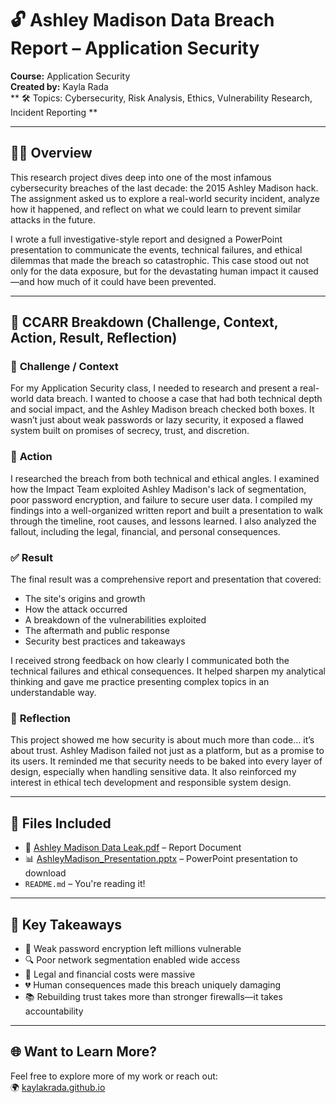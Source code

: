 # 🔓 Ashley Madison Data Breach Report – Application Security  
**Course:** Application Security  
**Created by:** Kayla Rada  
** 🛠️ Topics: Cybersecurity, Risk Analysis, Ethics, Vulnerability Research, Incident Reporting **

---

## 🕵️‍♀️ Overview  
This research project dives deep into one of the most infamous cybersecurity breaches of the last decade: the 2015 Ashley Madison hack. The assignment asked us to explore a real-world security incident, analyze how it happened, and reflect on what we could learn to prevent similar attacks in the future.

I wrote a full investigative-style report and designed a PowerPoint presentation to communicate the events, technical failures, and ethical dilemmas that made the breach so catastrophic. This case stood out not only for the data exposure, but for the devastating human impact it caused—and how much of it could have been prevented.

---

## 🧩 CCARR Breakdown (Challenge, Context, Action, Result, Reflection)

### 🔹 **Challenge / Context**  
For my Application Security class, I needed to research and present a real-world data breach. I wanted to choose a case that had both technical depth and social impact, and the Ashley Madison breach checked both boxes. It wasn’t just about weak passwords or lazy security, it exposed a flawed system built on promises of secrecy, trust, and discretion.

### 🔧 **Action**  
I researched the breach from both technical and ethical angles. I examined how the Impact Team exploited Ashley Madison's lack of segmentation, poor password encryption, and failure to secure user data. I compiled my findings into a well-organized written report and built a presentation to walk through the timeline, root causes, and lessons learned. I also analyzed the fallout, including the legal, financial, and personal consequences.

### ✅ **Result**  
The final result was a comprehensive report and presentation that covered:
- The site's origins and growth  
- How the attack occurred  
- A breakdown of the vulnerabilities exploited  
- The aftermath and public response  
- Security best practices and takeaways  

I received strong feedback on how clearly I communicated both the technical failures and ethical consequences. It helped sharpen my analytical thinking and gave me practice presenting complex topics in an understandable way.

### 💭 **Reflection**  
This project showed me how security is about much more than code... it’s about trust. Ashley Madison failed not just as a platform, but as a promise to its users. It reminded me that security needs to be baked into every layer of design, especially when handling sensitive data. It also reinforced my interest in ethical tech development and responsible system design.

---

## 📁 Files Included  
- 📝 [Ashley Madison Data Leak.pdf](https://github.com/KaylaKRada/AshleyMadisonHack/blob/main/Ashley%20Madison%20data%20leak.pdf) – Report Document
- 📊 [AshleyMadison_Presentation.pptx](https://github.com/KaylaKRada/AshleyMadisonHack/blob/main/AMHack-KR.pptx) – PowerPoint presentation to download
- `README.md` – You're reading it!

---

## 🔐 Key Takeaways  
- 🚨 Weak password encryption left millions vulnerable  
- 🔍 Poor network segmentation enabled wide access  
- 💸 Legal and financial costs were massive  
- 💔 Human consequences made this breach uniquely damaging  
- 📚 Rebuilding trust takes more than stronger firewalls—it takes accountability

---

## 🌐 Want to Learn More?  
Feel free to explore more of my work or reach out:  
🌍 [kaylakrada.github.io](https://kaylakrada.github.io)

